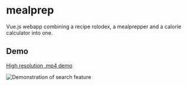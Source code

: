 # mealprep
Vue.js webapp combining a recipe rolodex, a mealprepper and a calorie calculator into one.

## Demo 
[High resolution .mp4 demo](https://eatprayprogram.no/img/demo/demo.mp4)

![Demonstration of search feature](https://eatprayprogram.no/img/demo/demo.gif)
